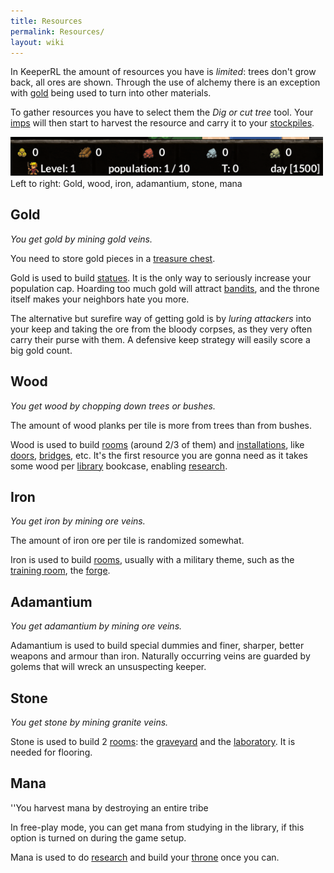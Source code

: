 ```yaml
---
title: Resources
permalink: Resources/
layout: wiki
---
```


In KeeperRL the amount of resources you have is *limited*: trees don't
grow back, all ores are shown. Through the use of alchemy there is an
exception with [gold](Gold "wikilink") being used to turn
into other materials.

To gather resources you have to select them the *Dig or cut tree* tool.
Your [imps](Imp "wikilink") will then start to harvest the resource and
carry it to your [stockpiles](Storage "wikilink").

<img src="Resources-Screenshot.png" title="fig:Resources-Screenshot.png" alt="Resources-Screenshot.png" width="500" />
Left to right: Gold, wood, iron, adamantium, stone, mana

Gold
----

*You get gold by mining gold veins.*

You need to store gold pieces in a [treasure
chest](treasure_chest "wikilink").

Gold is used to build [statues](Statue "wikilink"). It is
the only way to seriously increase your population cap. Hoarding too
much gold will attract [bandits](Bandit "wikilink"), and the throne
itself makes your neighbors hate you more.

The alternative but surefire way of getting gold is by *luring
attackers* into your keep and taking the ore from the bloody corpses, as
they very often carry their purse with them. A defensive keep strategy
will easily score a big gold count.

Wood
----

*You get wood by chopping down trees or bushes.*

The amount of wood planks per tile is more from trees than from bushes.

Wood is used to build [rooms](Category%3ARooms "wikilink") (around 2/3
of them) and [installations](Installations "wikilink"), like
[doors](Door "wikilink"),
[bridges](Bridge "wikilink"), etc. It's the first
resource you are gonna need as it takes some wood per
[library](Library "wikilink") bookcase, enabling
[research](Technologies "wikilink").

Iron
----

*You get iron by mining ore veins.*

The amount of iron ore per tile is randomized somewhat.

Iron is used to build [rooms](Category%3ARooms "wikilink"), usually with
a military theme, such as the [training
room](Training_Room "wikilink"), the
[forge](Forge "wikilink").

Adamantium
----------

*You get adamantium by mining ore veins.*

Adamantium is used to build special dummies and finer, sharper, better
weapons and armour than iron. Naturally occurring veins are guarded by
golems that will wreck an unsuspecting keeper.

Stone
-----

*You get stone by mining granite veins.*

Stone is used to build 2 [rooms](Category%3ARooms "wikilink"): the
[graveyard](Graveyard "wikilink") and the
[laboratory](Laboratory "wikilink"). It is needed for
flooring.

Mana
----

''You harvest mana by destroying an entire tribe

In free-play mode, you can get mana from studying in the library, if
this option is turned on during the game setup.

Mana is used to do [research](Technologies "wikilink") and build your
[throne](Throne "wikilink") once you can.
